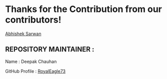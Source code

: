 # Thanks for the Contribution from our contributors!

[Abhishek Sarwan](https://github.com/abhisheksarwan)


## REPOSITORY MAINTAINER :
Name : Deepak Chauhan

GitHub Profile : [RoyalEagle73](https://GitHub.com/royaleagle73)
